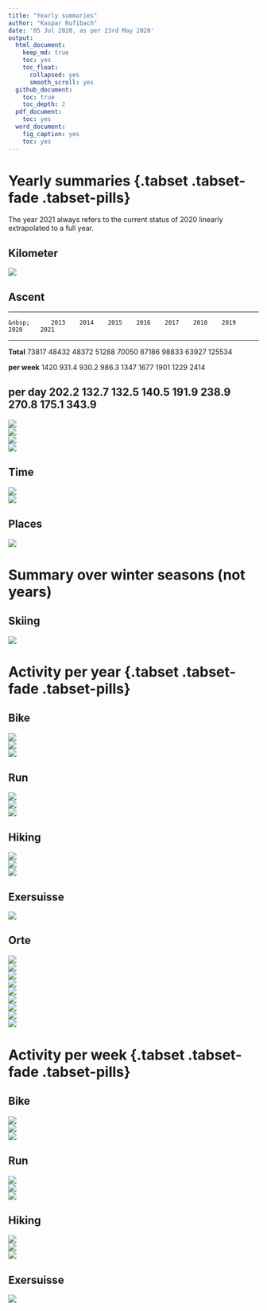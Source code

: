 ```yaml
---
title: "Yearly summaries"
author: "Kaspar Rufibach"
date: '05 Jul 2020, as per 23rd May 2020'
output:
  html_document:
    keep_md: true
    toc: yes
    toc_float:
      collapsed: yes
      smooth_scroll: yes
  github_document: 
    toc: true
    toc_depth: 2
  pdf_document:
    toc: yes
  word_document:
    fig_caption: yes
    toc: yes
---
```




<!-- Numbers labelled 2021 are linearly extrapolated from 2020-07-05 to the full year of 2020. -->

# Yearly summaries {.tabset .tabset-fade .tabset-pills}

The year 2021 always refers to the current status of 2020 linearly extrapolated to a full year.

## Kilometer

<img src="05_zsf_files/figure-html/unnamed-chunk-1-1.png" style="display: block; margin: auto;" />

## Ascent


---------------------------------------------------------------------------------------
    &nbsp;      2013    2014    2015    2016    2017    2018    2019    2020     2021  
-------------- ------- ------- ------- ------- ------- ------- ------- ------- --------
  **Total**     73817   48432   48372   51288   70050   87186   98833   63927   125534 

 **per week**   1420    931.4   930.2   986.3   1347    1677    1901    1229     2414  

 **per day**    202.2   132.7   132.5   140.5   191.9   238.9   270.8   175.1   343.9  
---------------------------------------------------------------------------------------

<img src="05_zsf_files/figure-html/unnamed-chunk-3-1.png" style="display: block; margin: auto;" />

<img src="05_zsf_files/figure-html/unnamed-chunk-4-1.png" style="display: block; margin: auto;" />

<img src="05_zsf_files/figure-html/unnamed-chunk-5-1.png" style="display: block; margin: auto;" />

<img src="05_zsf_files/figure-html/unnamed-chunk-6-1.png" style="display: block; margin: auto;" />


## Time

<img src="05_zsf_files/figure-html/unnamed-chunk-7-1.png" style="display: block; margin: auto;" />

<img src="05_zsf_files/figure-html/unnamed-chunk-8-1.png" style="display: block; margin: auto;" />

## Places

<img src="05_zsf_files/figure-html/unnamed-chunk-9-1.png" style="display: block; margin: auto;" />

# Summary over winter seasons (not years)

## Skiing

<img src="05_zsf_files/figure-html/unnamed-chunk-10-1.png" style="display: block; margin: auto;" />

# Activity per year {.tabset .tabset-fade .tabset-pills}

## Bike

<img src="05_zsf_files/figure-html/unnamed-chunk-11-1.png" style="display: block; margin: auto;" /><img src="05_zsf_files/figure-html/unnamed-chunk-11-2.png" style="display: block; margin: auto;" /><img src="05_zsf_files/figure-html/unnamed-chunk-11-3.png" style="display: block; margin: auto;" />

## Run

<img src="05_zsf_files/figure-html/unnamed-chunk-12-1.png" style="display: block; margin: auto;" /><img src="05_zsf_files/figure-html/unnamed-chunk-12-2.png" style="display: block; margin: auto;" /><img src="05_zsf_files/figure-html/unnamed-chunk-12-3.png" style="display: block; margin: auto;" />

## Hiking

<img src="05_zsf_files/figure-html/unnamed-chunk-13-1.png" style="display: block; margin: auto;" /><img src="05_zsf_files/figure-html/unnamed-chunk-13-2.png" style="display: block; margin: auto;" /><img src="05_zsf_files/figure-html/unnamed-chunk-13-3.png" style="display: block; margin: auto;" />

## Exersuisse

<img src="05_zsf_files/figure-html/unnamed-chunk-14-1.png" style="display: block; margin: auto;" />


## Orte

<img src="05_zsf_files/figure-html/unnamed-chunk-15-1.png" style="display: block; margin: auto;" /><img src="05_zsf_files/figure-html/unnamed-chunk-15-2.png" style="display: block; margin: auto;" /><img src="05_zsf_files/figure-html/unnamed-chunk-15-3.png" style="display: block; margin: auto;" /><img src="05_zsf_files/figure-html/unnamed-chunk-15-4.png" style="display: block; margin: auto;" /><img src="05_zsf_files/figure-html/unnamed-chunk-15-5.png" style="display: block; margin: auto;" /><img src="05_zsf_files/figure-html/unnamed-chunk-15-6.png" style="display: block; margin: auto;" /><img src="05_zsf_files/figure-html/unnamed-chunk-15-7.png" style="display: block; margin: auto;" /><img src="05_zsf_files/figure-html/unnamed-chunk-15-8.png" style="display: block; margin: auto;" /><img src="05_zsf_files/figure-html/unnamed-chunk-15-9.png" style="display: block; margin: auto;" />

# Activity per week {.tabset .tabset-fade .tabset-pills}

## Bike

<img src="05_zsf_files/figure-html/unnamed-chunk-16-1.png" style="display: block; margin: auto;" /><img src="05_zsf_files/figure-html/unnamed-chunk-16-2.png" style="display: block; margin: auto;" /><img src="05_zsf_files/figure-html/unnamed-chunk-16-3.png" style="display: block; margin: auto;" />

## Run

<img src="05_zsf_files/figure-html/unnamed-chunk-17-1.png" style="display: block; margin: auto;" /><img src="05_zsf_files/figure-html/unnamed-chunk-17-2.png" style="display: block; margin: auto;" /><img src="05_zsf_files/figure-html/unnamed-chunk-17-3.png" style="display: block; margin: auto;" />

## Hiking

<img src="05_zsf_files/figure-html/unnamed-chunk-18-1.png" style="display: block; margin: auto;" /><img src="05_zsf_files/figure-html/unnamed-chunk-18-2.png" style="display: block; margin: auto;" /><img src="05_zsf_files/figure-html/unnamed-chunk-18-3.png" style="display: block; margin: auto;" />

## Exersuisse

<img src="05_zsf_files/figure-html/unnamed-chunk-19-1.png" style="display: block; margin: auto;" />

